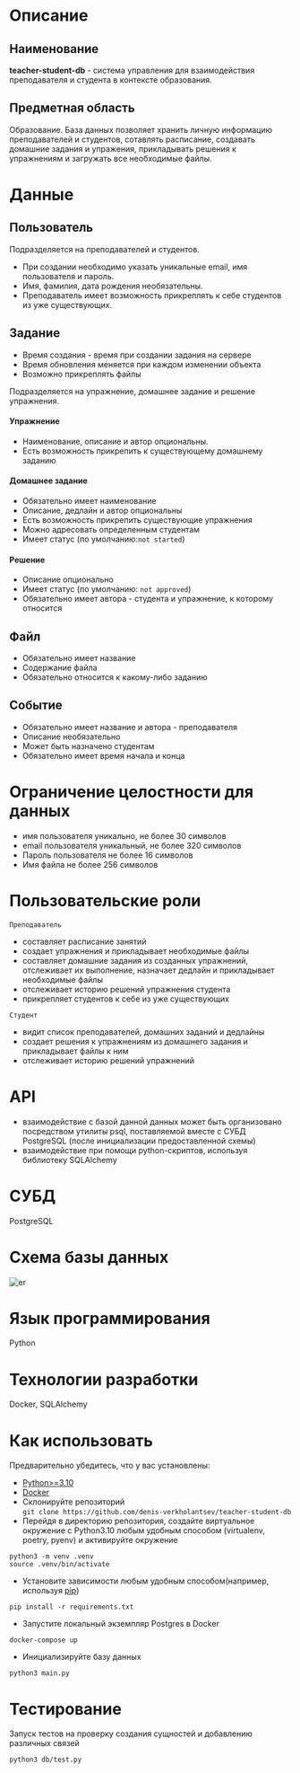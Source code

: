 # Описание
## Наименование
**teacher-student-db** - система управления для взаимодействия преподавателя и студента в контексте образования.
## Предметная область
Образование. База данных позволяет хранить личную информацию преподавателей и студентов, сотавлять расписание, создавать домашние задания и упражения, прикладывать решения к упражнениям и загружать все необходимые файлы.
# Данные
## Пользователь
Подразделяется на преподавателей и студентов. 
* При создании необходимо указать уникальные email, имя пользователя и пароль.
* Имя, фамилия, дата рождения необязательны.
* Преподаватель имеет возможность прикреплять к себе студентов из уже существующих.
## Задание
* Время создания - время при создании задания на сервере
* Время обновления меняется при каждом изменении объекта
* Возможно прикреплять файлы

Подразделяется на упражнение, домашнее задание и решение упражнения.

#### Упражнение

* Наименование, описание и автор опциональны.
* Есть возможность прикрепить к существующему домашнему заданию

#### Домашнее задание

* Обязательно имеет наименование
* Описание, дедлайн и автор опциональны
* Есть возможность прикрепить существующие упражнения
* Можно адресовать определенным студентам
* Имеет статус (по умолчанию:```not started```)

#### Решение

* Описание опционально
* Имеет статус (по умолчанию: ```not approved```)
* Обязательно имеет автора - студента и упражнение, к которому относится
## Файл 
* Обязательно имеет название
* Содержание файла
* Обязательно относится к какому-либо заданию

## Событие
* Обязательно имеет название и автора - преподавателя
* Описание необязательно
* Может быть назначено студентам
* Обязательно имеет время начала и конца

# Ограничение целостности для данных
* имя пользователя уникально, не более 30 символов
* email пользователя уникальный, не более 320 символов
* Пароль пользователя не более 16 символов
* Имя файла не более 256 символов

# Пользовательские роли
``` Преподаватель ```
* составляет расписание занятий
* создает упражнения и прикладывает необходимые файлы
* составляет домашние задания из созданных упражнений, отслеживает их выполнение, назначает дедлайн и прикладывает необходимые файлы
* отслеживает историю решений упражнения студента
* прикрепляет студентов к себе из уже существующих

``` Студент ```
* видит список преподавателей, домашних заданий и дедлайны
* создает решения к упражнениям из домашнего задания и прикладывает файлы к ним
* отслеживает историю решений упражнений

# API
* взаимодействие с базой данной данных может быть организовано посредством утилиты psql, поставляемой вместе с СУБД PostgreSQL (после инициализации предоставленной схемы)
* взаимодействие при помощи python-скриптов, используя библиотеку SQLAlchemy

# СУБД
PostgreSQL
# Cхема базы данных
![er](https://github.com/denis-verkholantsev/teacher-student-db/blob/main/er_diagram.png)
# Язык программирования
Python
# Технологии разработки
Docker, SQLAlchemy

# Как использовать
Предварительно убедитесь, что у вас установлены:
* [Python>=3.10](https://www.python.org/)
* [Docker](https://www.docker.com/)
* Склонируйте репозиторий \
```git clone https://github.com/denis-verkholantsev/teacher-student-db```
* Перейдя в директорию репозитория, создайте виртуальное окружение с Python3.10 любым
удобным способом (virtualenv, poetry, pyenv) и активируйте окружение
```
python3 -m venv .venv
source .venv/bin/activate
```
* Установите зависимости любым удобным способом(например, используя [pip](https://pip.pypa.io/en/stable/))
```
pip install -r requirements.txt
```
* Запустите локальный экземпляр Postgres в Docker
```
docker-compose up
```
* Инициализируйте базу данных
```
python3 main.py
```
# Тестирование
Запуск тестов на проверку создания сущностей и добавлению различных связей
```
python3 db/test.py
```

  
